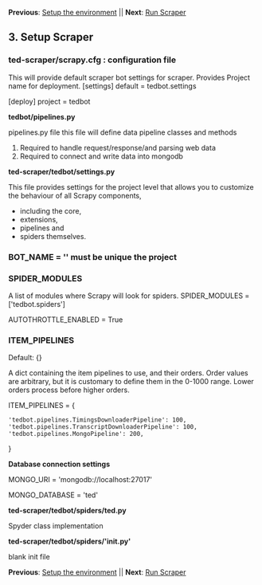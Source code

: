 **Previous**: [Setup the environment](02-Setup_Environment.md) || **Next**: [Run Scraper](04-Run_Scraper.md)
## 3. Setup Scraper

### ted-scraper/scrapy.cfg : configuration file
This will provide default scraper bot settings for scraper. 
Provides Project name for deployment.
[settings]
default = tedbot.settings

[deploy]
project = tedbot

**tedbot/pipelines.py**

pipelines.py file 
this file will define data pipeline classes and methods
  1. Required to handle request/response/and parsing web data
  2. Required to connect and write data into mongodb 
  
**ted-scraper/tedbot/settings.py**

This file provides settings for the project level that allows you to customize the behaviour of all Scrapy components, 
  - including the core, 
  - extensions, 
  - pipelines and 
  - spiders themselves.
  
### BOT_NAME = '<name of bot>' must be unique the project

### SPIDER_MODULES
A list of modules where Scrapy will look for spiders.
SPIDER_MODULES = ['tedbot.spiders'] 

AUTOTHROTTLE_ENABLED = True

### ITEM_PIPELINES
Default: {}

A dict containing the item pipelines to use, and their orders. Order values are arbitrary, but it is customary to define them 
in the 0-1000 range. Lower orders process before higher orders.

ITEM_PIPELINES = {

    'tedbot.pipelines.TimingsDownloaderPipeline': 100,
    'tedbot.pipelines.TranscriptDownloaderPipeline': 100,
    'tedbot.pipelines.MongoPipeline': 200,
}

**Database connection settings**

MONGO_URI = 'mongodb://localhost:27017'

MONGO_DATABASE = 'ted'

**ted-scraper/tedbot/spiders/ted.py**

Spyder class implementation

**ted-scraper/tedbot/spiders/'__init__.py'**

blank init file

**Previous**: [Setup the environment](02-Setup_Environment.md) || **Next**: [Run Scraper](04-Run_Scraper.md)
